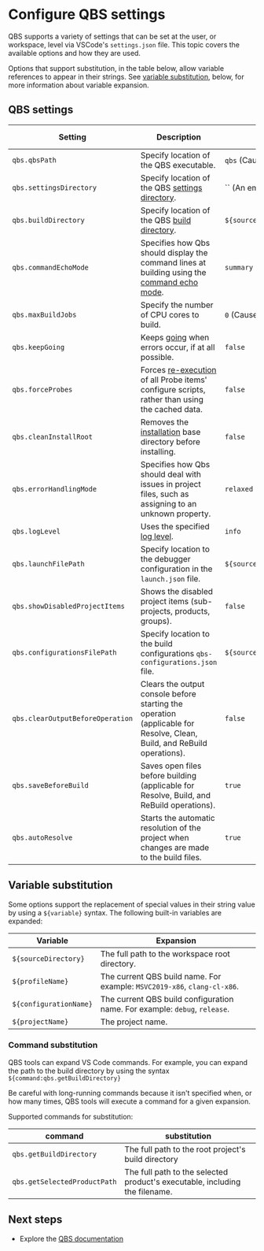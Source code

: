# Configure QBS settings

QBS supports a variety of settings that can be set at the user, or workspace,
level via VSCode's `settings.json` file. This topic covers the available options
and how they are used.

Options that support substitution, in the table below, allow variable references
to appear in their strings. See [variable substitution](#variable-substitution),
below, for more information about variable expansion.

## QBS settings

|Setting  |Description | Default value | Supports substitution |
|---------|---------|---------|-----|
| `qbs.qbsPath`| Specify location of the QBS executable. | `qbs` (Causes QBS to search the `PATH` environment variable.) | Yes. |
| `qbs.settingsDirectory`| Specify location of the QBS [settings directory](https://doc.qt.io/qbs/cli-config.html#op-op-op-op-settings-op-op-dir-op-lt-op-directory-op-gt-op). | `` (An empty value forces the use of the default path.) | Yes. |
| `qbs.buildDirectory`| Specify location of the QBS [build directory](https://doc.qt.io/qbs/cli-build.html#op-op-op-op-build-op-op-directory-op-op-op-op-d-op-lt-op-directory-op-gt-op). | `${sourceDirectory}/build/${profileName}_${configurationName}` | Yes. |
| `qbs.commandEchoMode`| Specifies how Qbs should display the command lines at building using the [command echo mode](https://doc.qt.io/qbs/cli-build.html#op-op-op-op-command-op-op-echo-op-op-mode-op-lt-op-mode-op-gt-op). | `summary` | No. |
| `qbs.maxBuildJobs`| Specify the number of CPU cores to build. | `0` (Causes QBS to use all CPU cores.) | No. |
| `qbs.keepGoing`| Keeps [going](https://doc.qt.io/qbs/cli-build.html#op-op-op-op-keep-op-op-going-op-op-op-op-k) when errors occur, if at all possible. | `false` | No. |
| `qbs.forceProbes`| Forces [re-execution](https://doc.qt.io/qbs/cli-build.html#op-op-op-op-force-op-op-probe-op-op-execution) of all Probe items' configure scripts, rather than using the cached data. | `false` | No. |
| `qbs.cleanInstallRoot`| Removes the [installation](https://doc.qt.io/qbs/cli-build.html#op-op-op-op-clean-op-op-install-op-op-root) base directory before installing. | `false` | No. |
| `qbs.errorHandlingMode`| Specifies how Qbs should deal with issues in project files, such as assigning to an unknown property. | `relaxed` | No. |
| `qbs.logLevel`| Uses the specified [log level](https://doc.qt.io/qbs/cli-build.html#op-op-op-op-log-op-op-level-op-lt-op-level-op-gt-op). | `info` | No. |
| `qbs.launchFilePath`| Specify location to the debugger configuration in the `launch.json` file. | `${sourceDirectory}/.vscode/launch.json` | Yes. |
| `qbs.showDisabledProjectItems`| Shows the disabled project items (sub-projects, products, groups). | `false` | No. |
| `qbs.configurationsFilePath`| Specify location to the build configurations `qbs-configurations.json` file. | `${sourceDirectory}/.vscode/qbs-configurations.json` | Yes. |
| `qbs.clearOutputBeforeOperation`| Clears the output console before starting the operation (applicable for Resolve, Clean, Build, and ReBuild operations). | `false` | No. |
| `qbs.saveBeforeBuild`| Saves open files before building (applicable for Resolve, Build, and ReBuild operations). | `true` | No. |
| `qbs.autoResolve`| Starts the automatic resolution of the project when changes are made to the build files. | `true` | No. |

## Variable substitution

Some options support the replacement of special values in their string value
by using a `${variable}` syntax. The following built-in variables are expanded:

| Variable | Expansion |
|---------|---------|
| `${sourceDirectory}` | The full path to the workspace root directory. |
| `${profileName}` | The current QBS build name. For example: `MSVC2019-x86`, `clang-cl-x86`. |
| `${configurationName}`| The current QBS build configuration name. For example: `debug`, `release`. |
| `${projectName}` | The project name. |

### Command substitution

QBS tools can expand VS Code commands. For example, you can expand the path to the
build directory by using the syntax `${command:qbs.getBuildDirectory}`

Be careful with long-running commands because it isn't specified when, or how many times,
QBS tools will execute a command for a given expansion.

Supported commands for substitution:

|command|substitution|
|-------|------------|
|`qbs.getBuildDirectory`|The full path to the root project's build directory|
|`qbs.getSelectedProductPath`|The full path to the selected product's executable, including the filename.|

## Next steps

- Explore the [QBS documentation](README.md)
